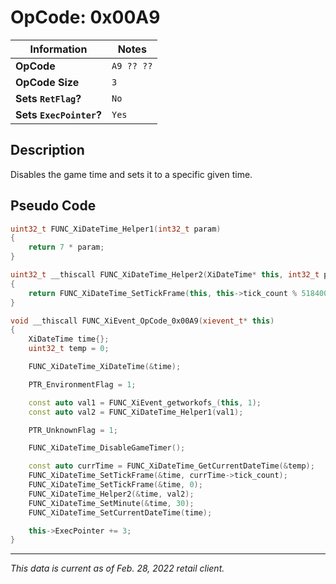 # OpCode: 0x00A9

| Information               | Notes |
|---                        |---    |
| **OpCode**                | `A9 ?? ??` |
| **OpCode Size**           | `3`   |
| **Sets `RetFlag`?**       | `No`  |
| **Sets `ExecPointer`?**   | `Yes` |

## Description

Disables the game time and sets it to a specific given time.

## Pseudo Code

```cpp
uint32_t FUNC_XiDateTime_Helper1(int32_t param)
{
    return 7 * param;
}

uint32_t __thiscall FUNC_XiDateTime_Helper2(XiDateTime* this, int32_t param)
{
    return FUNC_XiDateTime_SetTickFrame(this, this->tick_count % 5184000 + 5184000 * (param + 30 * (this->tick_count / 155520000)));
}

void __thiscall FUNC_XiEvent_OpCode_0x00A9(xievent_t* this)
{
    XiDateTime time{};
    uint32_t temp = 0;

    FUNC_XiDateTime_XiDateTime(&time);

    PTR_EnvironmentFlag = 1;

    const auto val1 = FUNC_XiEvent_getworkofs_(this, 1);
    const auto val2 = FUNC_XiDateTime_Helper1(val1);

    PTR_UnknownFlag = 1;

    FUNC_XiDateTime_DisableGameTimer();

    const auto currTime = FUNC_XiDateTime_GetCurrentDateTime(&temp);
    FUNC_XiDateTime_SetTickFrame(&time, currTime->tick_count);
    FUNC_XiDateTime_SetTickFrame(&time, 0);
    FUNC_XiDateTime_Helper2(&time, val2);
    FUNC_XiDateTime_SetMinute(&time, 30);
    FUNC_XiDateTime_SetCurrentDateTime(time);

    this->ExecPointer += 3;
}
```

---

_This data is current as of Feb. 28, 2022 retail client._